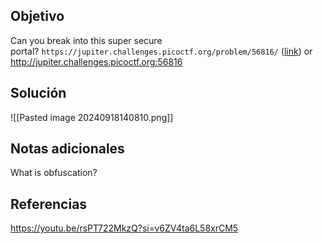 
## Objetivo
Can you break into this super secure portal? `https://jupiter.challenges.picoctf.org/problem/56816/` ([link](https://jupiter.challenges.picoctf.org/problem/56816/)) or http://jupiter.challenges.picoctf.org:56816
## Solución

![[Pasted image 20240918140810.png]]
## Notas adicionales
What is obfuscation?
## Referencias
https://youtu.be/rsPT722MkzQ?si=v6ZV4ta6L58xrCM5


